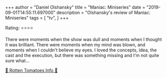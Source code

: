 +++
author = "Daniel Olshansky"
title = "Maniac: Miniseries"
date = "2019-09-01T14:55:11.697000"
description = "Olshansky's review of Maniac: Miniseries"
tags = [
    "tv",
]
+++

Rating: ⭐⭐⭐⭐

There were moments when the show was dull and moments when I thought it was brilliant. There were moments when my mind was blown, and moments when I couldn't believe my eyes. I loved the concepts, idea, the cast and the execution, but there was something missing and I'm not quite sure what...

[🍅 Rotten Tomatoes Info 🍅](https://www.rottentomatoes.com//tv/maniac/s01)